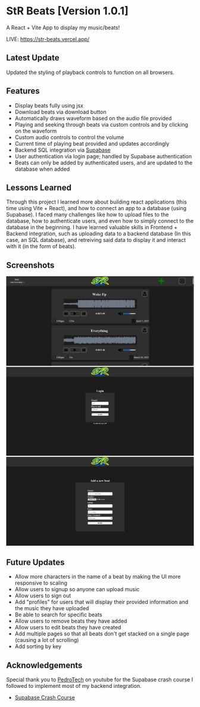 # StR Beats [Version 1.0.1]

A React + Vite App to display my music/beats!

LIVE: https://str-beats.vercel.app/

## Latest Update

Updated the styling of playback controls to function on all browsers.

## Features

- Display beats fully using jsx
- Download beats via download button
- Automatically draws waveform based on the audio file provided
- Playing and seeking through beats via custom controls and by clicking on the waveform
- Custom audio controls to control the volume
- Current time of playing beat provided and updates accordingly
- Backend SQL integration via [Supabase](https://supabase.com/)
- User authentication via login page; handled by Supabase authentication
- Beats can only be added by authenticated users, and are updated to the database when added

## Lessons Learned

Through this project I learned more about building react applications (this time using Vite + React), and how to connect an app to a database (using Supabase). I faced many challenges like how to upload files to the database, how to authenticate users, and even how to simply connect to the database in the beginning. I have learned valuable skills in Frontend + Backend integration, such as uploading data to a backend database (In this case, an SQL database), and retreiving said data to display it and interact with it (in the form of beats).

## Screenshots

![image](https://github.com/alex-nickerson/StR-Beats/blob/71e669d0b52c7caa718efb05240aa3d4de724f24/project/public/images/app-screenshots/Homepage.png)
![image](https://github.com/alex-nickerson/StR-Beats/blob/71e669d0b52c7caa718efb05240aa3d4de724f24/project/public/images/app-screenshots/Login.png)
![image](https://github.com/alex-nickerson/StR-Beats/blob/71e669d0b52c7caa718efb05240aa3d4de724f24/project/public/images/app-screenshots/AddANewBeat.png)

## Future Updates

- Allow more characters in the name of a beat by making the UI more responsive to scaling
- Allow users to signup so anyone can upload music
- Allow users to sign out
- Add "profiles" for users that will display their provided information and the music they have uploaded
- Be able to search for specific beats
- Allow users to remove beats they have added
- Allow users to edit beats they have created
- Add multiple pages so that all beats don't get stacked on a single page (causing a lot of scrolling)
- Add sorting by key

## Acknowledgements

Special thank you to [PedroTech](https://www.youtube.com/@PedroTechnologies) on youtube for the Supabase crash course I followed to implement most of my backend integration.
 - [Supabase Crash Course](https://www.youtube.com/watch?v=kyphLGnSz6Q)
